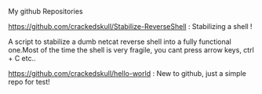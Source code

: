 My github Repositories

https://github.com/crackedskull/Stabilize-ReverseShell  :  Stabilizing a shell !

A script to stabilize a dumb netcat reverse shell into a fully functional one.Most of the time the shell is very fragile, you cant press arrow keys, ctrl + C etc..

https://github.com/crackedskull/hello-world : New to github, just a simple repo for test!

